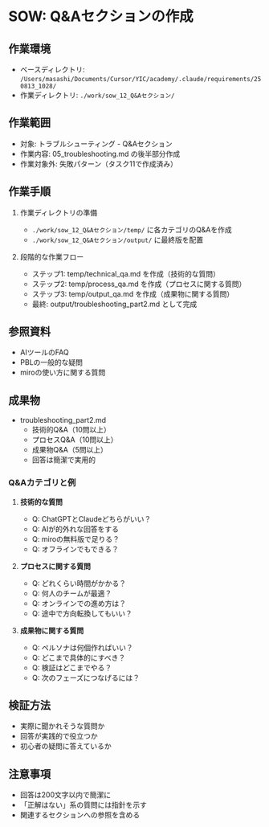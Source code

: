 # SOW: Q&Aセクションの作成

## 作業環境
- ベースディレクトリ: `/Users/masashi/Documents/Cursor/YIC/academy/.claude/requirements/250813_1028/`
- 作業ディレクトリ: `./work/sow_12_Q&Aセクション/`

## 作業範囲
- 対象: トラブルシューティング - Q&Aセクション
- 作業内容: 05_troubleshooting.md の後半部分作成
- 作業対象外: 失敗パターン（タスク11で作成済み）

## 作業手順
1. 作業ディレクトリの準備
   - `./work/sow_12_Q&Aセクション/temp/` に各カテゴリのQ&Aを作成
   - `./work/sow_12_Q&Aセクション/output/` に最終版を配置

2. 段階的な作業フロー
   - ステップ1: temp/technical_qa.md を作成（技術的な質問）
   - ステップ2: temp/process_qa.md を作成（プロセスに関する質問）
   - ステップ3: temp/output_qa.md を作成（成果物に関する質問）
   - 最終: output/troubleshooting_part2.md として完成

## 参照資料
- AIツールのFAQ
- PBLの一般的な疑問
- miroの使い方に関する質問

## 成果物
- troubleshooting_part2.md
  - 技術的Q&A（10問以上）
  - プロセスQ&A（10問以上）
  - 成果物Q&A（5問以上）
  - 回答は簡潔で実用的

### Q&Aカテゴリと例
1. **技術的な質問**
   - Q: ChatGPTとClaudeどちらがいい？
   - Q: AIが的外れな回答をする
   - Q: miroの無料版で足りる？
   - Q: オフラインでもできる？

2. **プロセスに関する質問**
   - Q: どれくらい時間がかかる？
   - Q: 何人のチームが最適？
   - Q: オンラインでの進め方は？
   - Q: 途中で方向転換してもいい？

3. **成果物に関する質問**
   - Q: ペルソナは何個作ればいい？
   - Q: どこまで具体的にすべき？
   - Q: 検証はどこまでやる？
   - Q: 次のフェーズにつなげるには？

## 検証方法
- 実際に聞かれそうな質問か
- 回答が実践的で役立つか
- 初心者の疑問に答えているか

## 注意事項
- 回答は200文字以内で簡潔に
- 「正解はない」系の質問には指針を示す
- 関連するセクションへの参照を含める